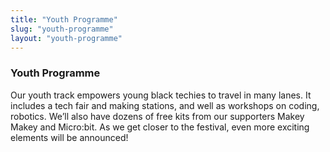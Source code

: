 ```yaml
---
title: "Youth Programme"
slug: "youth-programme"
layout: "youth-programme"
---
```


<h3>Youth Programme</h3>
<p>
    Our youth track empowers young black techies to travel in many lanes. It includes a tech fair
    and making stations, and well as workshops on coding, robotics. We’ll also have dozens of
    free kits from our supporters Makey Makey and Micro:bit. As we get closer to the festival,
    even more exciting elements will be announced!
</p>
